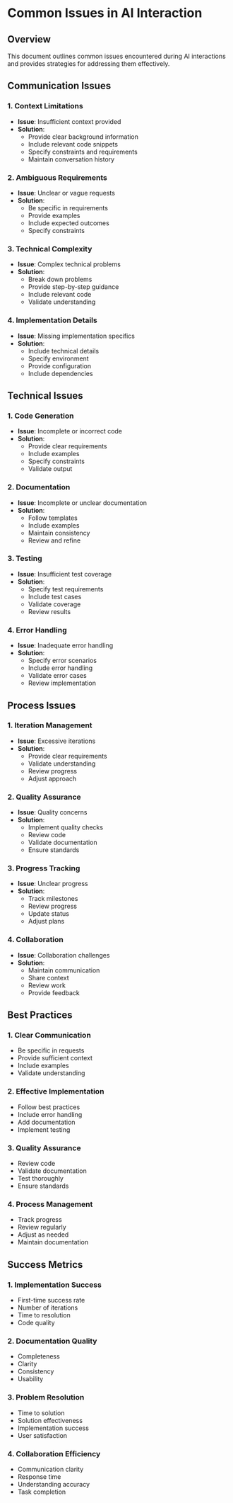 # Common Issues in AI Interaction

## Overview
This document outlines common issues encountered during AI interactions and provides strategies for addressing them effectively.

## Communication Issues

### 1. Context Limitations
- **Issue**: Insufficient context provided
- **Solution**: 
  - Provide clear background information
  - Include relevant code snippets
  - Specify constraints and requirements
  - Maintain conversation history

### 2. Ambiguous Requirements
- **Issue**: Unclear or vague requests
- **Solution**:
  - Be specific in requirements
  - Provide examples
  - Include expected outcomes
  - Specify constraints

### 3. Technical Complexity
- **Issue**: Complex technical problems
- **Solution**:
  - Break down problems
  - Provide step-by-step guidance
  - Include relevant code
  - Validate understanding

### 4. Implementation Details
- **Issue**: Missing implementation specifics
- **Solution**:
  - Include technical details
  - Specify environment
  - Provide configuration
  - Include dependencies

## Technical Issues

### 1. Code Generation
- **Issue**: Incomplete or incorrect code
- **Solution**:
  - Provide clear requirements
  - Include examples
  - Specify constraints
  - Validate output

### 2. Documentation
- **Issue**: Incomplete or unclear documentation
- **Solution**:
  - Follow templates
  - Include examples
  - Maintain consistency
  - Review and refine

### 3. Testing
- **Issue**: Insufficient test coverage
- **Solution**:
  - Specify test requirements
  - Include test cases
  - Validate coverage
  - Review results

### 4. Error Handling
- **Issue**: Inadequate error handling
- **Solution**:
  - Specify error scenarios
  - Include error handling
  - Validate error cases
  - Review implementation

## Process Issues

### 1. Iteration Management
- **Issue**: Excessive iterations
- **Solution**:
  - Provide clear requirements
  - Validate understanding
  - Review progress
  - Adjust approach

### 2. Quality Assurance
- **Issue**: Quality concerns
- **Solution**:
  - Implement quality checks
  - Review code
  - Validate documentation
  - Ensure standards

### 3. Progress Tracking
- **Issue**: Unclear progress
- **Solution**:
  - Track milestones
  - Review progress
  - Update status
  - Adjust plans

### 4. Collaboration
- **Issue**: Collaboration challenges
- **Solution**:
  - Maintain communication
  - Share context
  - Review work
  - Provide feedback

## Best Practices

### 1. Clear Communication
- Be specific in requests
- Provide sufficient context
- Include examples
- Validate understanding

### 2. Effective Implementation
- Follow best practices
- Include error handling
- Add documentation
- Implement testing

### 3. Quality Assurance
- Review code
- Validate documentation
- Test thoroughly
- Ensure standards

### 4. Process Management
- Track progress
- Review regularly
- Adjust as needed
- Maintain documentation

## Success Metrics

### 1. Implementation Success
- First-time success rate
- Number of iterations
- Time to resolution
- Code quality

### 2. Documentation Quality
- Completeness
- Clarity
- Consistency
- Usability

### 3. Problem Resolution
- Time to solution
- Solution effectiveness
- Implementation success
- User satisfaction

### 4. Collaboration Efficiency
- Communication clarity
- Response time
- Understanding accuracy
- Task completion 